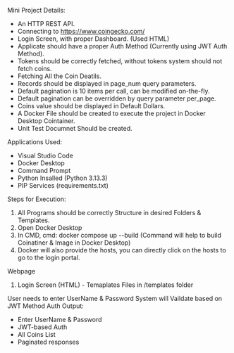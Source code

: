 Mini Project Details:
- An HTTP REST API.
- Connecting to https://www.coingecko.com/
- Login Screen, with proper Dashboard. (Used HTML)
- Applicate should have a proper Auth Method (Currently using JWT Auth Method).
- Tokens should be correctly fetched, without tokens system should not fetch coins.
- Fetching All the Coin Deatils.
- Records should be displayed in page_num query parameters.
- Default pagination is 10 items per call, can be modified on-the-fly.
- Default pagination can be overridden by query parameter per_page.
- Coins value should be displayed in Default Dollars.
- A Docker File should be created to execute the project in Docker Desktop Cointainer.
- Unit Test Documnet Should be created. 

Applications Used:
- Visual Studio Code
- Docker Desktop
- Command Prompt
- Python Insalled (Python 3.13.3)
- PIP Services (requirements.txt)


Steps for Execution:
1. All Programs should be correctly Structure in desired Folders & Templates.
2. Open Docker Desktop
3. In CMD, cmd: docker compose up --build (Command will help to build Coinatiner & Image in Docker Desktop) 
4. Docker will also provide the hosts, you can directly click on the hosts to go to the login portal.


Webpage
1. Login Screen (HTML) - Temaplates Files in /templates folder

User needs to enter UserName & Password
System will Vaildate based on JWT Method Auth
Output:
- Enter UserName & Password
- JWT-based Auth
- All Coins List
- Paginated responses


